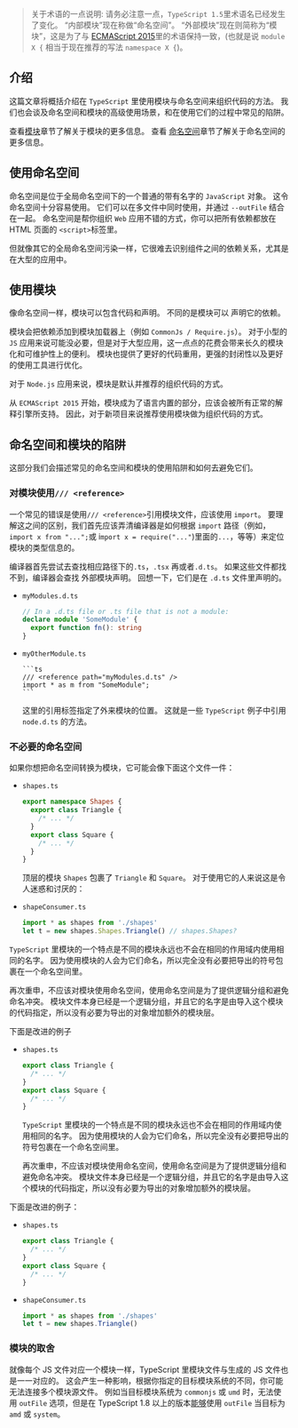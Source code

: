 > 关于术语的一点说明: 请务必注意一点，`TypeScript 1.5`里术语名已经发生了变化。 “内部模块”现在称做“命名空间”。 “外部模块”现在则简称为“模块”，这是为了与 [ECMAScript 2015](http://www.ecma-international.org/ecma-262/6.0/)里的术语保持一致，(也就是说 `module X {` 相当于现在推荐的写法 `namespace X {`)。

## 介绍

这篇文章将概括介绍在 `TypeScript` 里使用模块与命名空间来组织代码的方法。 我们也会谈及命名空间和模块的高级使用场景，和在使用它们的过程中常见的陷阱。

查看[模块](https://www.tslang.cn/docs/handbook/modules.html)章节了解关于模块的更多信息。 查看 [命名空间](https://www.tslang.cn/docs/handbook/namespaces.html)章节了解关于命名空间的更多信息。

## 使用命名空间

命名空间是位于全局命名空间下的一个普通的带有名字的 `JavaScript` 对象。 这令命名空间十分容易使用。 它们可以在多文件中同时使用，并通过 `--outFile` 结合在一起。 命名空间是帮你组织 `Web` 应用不错的方式，你可以把所有依赖都放在 HTML 页面的 `<script>`标签里。

但就像其它的全局命名空间污染一样，它很难去识别组件之间的依赖关系，尤其是在大型的应用中。

## 使用模块

像命名空间一样，模块可以包含代码和声明。 不同的是模块可以 声明它的依赖。

模块会把依赖添加到模块加载器上（例如 `CommonJs / Require.js`）。 对于小型的 `JS` 应用来说可能没必要，但是对于大型应用，这一点点的花费会带来长久的模块化和可维护性上的便利。 模块也提供了更好的代码重用，更强的封闭性以及更好的使用工具进行优化。

对于 `Node.js` 应用来说，模块是默认并推荐的组织代码的方式。

从 `ECMAScript 2015` 开始，模块成为了语言内置的部分，应该会被所有正常的解释引擎所支持。 因此，对于新项目来说推荐使用模块做为组织代码的方式。

## 命名空间和模块的陷阱

这部分我们会描述常见的命名空间和模块的使用陷阱和如何去避免它们。

### 对模块使用`/// <reference>`

一个常见的错误是使用`/// <reference>`引用模块文件，应该使用 `import`。 要理解这之间的区别，我们首先应该弄清编译器是如何根据 `import` 路径（例如，`import x from "...";`或 i`mport x = require("..."`)里面的`...`，等等）来定位模块的类型信息的。

编译器首先尝试去查找相应路径下的`.ts`，`.tsx` 再或者`.d.ts`。 如果这些文件都找不到，编译器会查找 外部模块声明。 回想一下，它们是在 `.d.ts` 文件里声明的。

- `myModules.d.ts`

  ```ts
  // In a .d.ts file or .ts file that is not a module:
  declare module 'SomeModule' {
    export function fn(): string
  }
  ```

- `myOtherModule.ts`

      ```ts
      /// <reference path="myModules.d.ts" />
      import * as m from "SomeModule";
      ```

  这里的引用标签指定了外来模块的位置。 这就是一些 `TypeScript` 例子中引用 `node.d.ts` 的方法。

### 不必要的命名空间

如果你想把命名空间转换为模块，它可能会像下面这个文件一件：

- `shapes.ts`

  ```ts
  export namespace Shapes {
    export class Triangle {
      /* ... */
    }
    export class Square {
      /* ... */
    }
  }
  ```

  顶层的模块 `Shapes` 包裹了 `Triangle` 和 `Square`。 对于使用它的人来说这是令人迷惑和讨厌的：

- `shapeConsumer.ts`

  ```ts
  import * as shapes from './shapes'
  let t = new shapes.Shapes.Triangle() // shapes.Shapes?
  ```

`TypeScript` 里模块的一个特点是不同的模块永远也不会在相同的作用域内使用相同的名字。 因为使用模块的人会为它们命名，所以完全没有必要把导出的符号包裹在一个命名空间里。

再次重申，不应该对模块使用命名空间，使用命名空间是为了提供逻辑分组和避免命名冲突。 模块文件本身已经是一个逻辑分组，并且它的名字是由导入这个模块的代码指定，所以没有必要为导出的对象增加额外的模块层。

下面是改进的例子

- `shapes.ts`

  ```ts
  export class Triangle {
    /* ... */
  }
  export class Square {
    /* ... */
  }
  ```

  `TypeScript` 里模块的一个特点是不同的模块永远也不会在相同的作用域内使用相同的名字。 因为使用模块的人会为它们命名，所以完全没有必要把导出的符号包裹在一个命名空间里。

  再次重申，不应该对模块使用命名空间，使用命名空间是为了提供逻辑分组和避免命名冲突。 模块文件本身已经是一个逻辑分组，并且它的名字是由导入这个模块的代码指定，所以没有必要为导出的对象增加额外的模块层。

下面是改进的例子：

- `shapes.ts`
  ```ts
  export class Triangle {
    /* ... */
  }
  export class Square {
    /* ... */
  }
  ```
- `shapeConsumer.ts`
  ```ts
  import * as shapes from './shapes'
  let t = new shapes.Triangle()
  ```

### 模块的取舍
就像每个 JS 文件对应一个模块一样，TypeScript 里模块文件与生成的 JS 文件也是一一对应的。 这会产生一种影响，根据你指定的目标模块系统的不同，你可能无法连接多个模块源文件。 例如当目标模块系统为 `commonjs` 或 `umd` 时，无法使用 `outFile` 选项，但是在 TypeScript 1.8 以上的版本[能够](https://www.tslang.cn/docs/release-notes/typescript-1.8.html#concatenate-amd-and-system-modules-with---outfile)使用 `outFile` 当目标为 `amd` 或 `system`。
